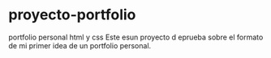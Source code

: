 # proyecto-portfolio
portfolio personal html y css
Este esun proyecto d eprueba sobre el formato de mi primer idea de un portfolio personal.
